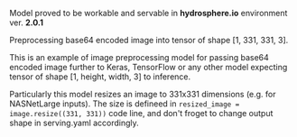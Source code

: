 Model proved to be workable and servable in **hydrosphere.io** environment ver. **2.0.1**

Preprocessing base64 encoded image into tensor of shape [1, 331, 331, 3].

This is an example of image preprocessing model for passing base64 encoded image further to Keras, TensorFlow or any other model expecting tensor of shape [1, height, width, 3] to inference.

Particularly this model resizes an image to 331x331 dimensions (e.g. for NASNetLarge inputs).
The size is defineed in `resized_image = image.resize((331, 331))` code line, and don't froget to change output shape in serving.yaml accordingly.
